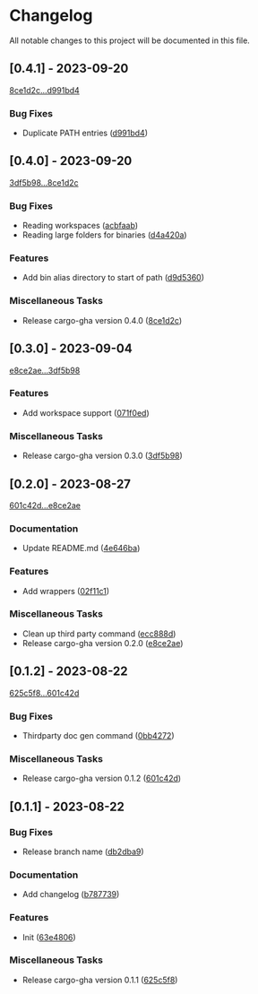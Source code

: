 # Changelog

All notable changes to this project will be documented in this file.

## [0.4.1] - 2023-09-20

[8ce1d2c...d991bd4](https://github.com/dustinblackman/cargo-gha/compare/8ce1d2c2511ac8dbfd13bc5f61001a83f83407d8...d991bd4b6bda3fd5a30f508ee46ae9f952b0a142)

### Bug Fixes

- Duplicate PATH entries ([d991bd4](https://github.com/dustinblackman/cargo-gha/commit/d991bd4b6bda3fd5a30f508ee46ae9f952b0a142))

## [0.4.0] - 2023-09-20

[3df5b98...8ce1d2c](https://github.com/dustinblackman/cargo-gha/compare/3df5b989fd68a76f948f5723ebbc1d2018a11ce8...8ce1d2c2511ac8dbfd13bc5f61001a83f83407d8)

### Bug Fixes

- Reading workspaces ([acbfaab](https://github.com/dustinblackman/cargo-gha/commit/acbfaab9658530bc08aeda6c4b3feba564011d0d))
- Reading large folders for binaries ([d4a420a](https://github.com/dustinblackman/cargo-gha/commit/d4a420a7b1e834900c788a2b9bbc8fd886271e5d))

### Features

- Add bin alias directory to start of path ([d9d5360](https://github.com/dustinblackman/cargo-gha/commit/d9d5360be37e866819c0fb102b7659623b42891e))

### Miscellaneous Tasks

- Release cargo-gha version 0.4.0 ([8ce1d2c](https://github.com/dustinblackman/cargo-gha/commit/8ce1d2c2511ac8dbfd13bc5f61001a83f83407d8))

## [0.3.0] - 2023-09-04

[e8ce2ae...3df5b98](https://github.com/dustinblackman/cargo-gha/compare/e8ce2ae81dbcaf73a316d92184894d2157560153...3df5b989fd68a76f948f5723ebbc1d2018a11ce8)

### Features

- Add workspace support ([071f0ed](https://github.com/dustinblackman/cargo-gha/commit/071f0ede5550933c8a086d8911c6522c40dab1be))

### Miscellaneous Tasks

- Release cargo-gha version 0.3.0 ([3df5b98](https://github.com/dustinblackman/cargo-gha/commit/3df5b989fd68a76f948f5723ebbc1d2018a11ce8))

## [0.2.0] - 2023-08-27

[601c42d...e8ce2ae](https://github.com/dustinblackman/cargo-gha/compare/601c42d30831c0f64dff3b40de74185d8aab1f4a...e8ce2ae81dbcaf73a316d92184894d2157560153)

### Documentation

- Update README.md ([4e646ba](https://github.com/dustinblackman/cargo-gha/commit/4e646baf4e15f6c5661bed8000ac4fc68902c9f5))

### Features

- Add wrappers ([02f11c1](https://github.com/dustinblackman/cargo-gha/commit/02f11c1daa39c7a1bef9e220b0ac3d7f9c81e457))

### Miscellaneous Tasks

- Clean up third party command ([ecc888d](https://github.com/dustinblackman/cargo-gha/commit/ecc888dba6674c4663768071ad5aca732d0e07e5))
- Release cargo-gha version 0.2.0 ([e8ce2ae](https://github.com/dustinblackman/cargo-gha/commit/e8ce2ae81dbcaf73a316d92184894d2157560153))

## [0.1.2] - 2023-08-22

[625c5f8...601c42d](https://github.com/dustinblackman/cargo-gha/compare/625c5f8760e360edc1367dd086a78d43b1960c0c...601c42d30831c0f64dff3b40de74185d8aab1f4a)

### Bug Fixes

- Thirdparty doc gen command ([0bb4272](https://github.com/dustinblackman/cargo-gha/commit/0bb42723ccfd9d4d3b8640a989a27a1517fc93d4))

### Miscellaneous Tasks

- Release cargo-gha version 0.1.2 ([601c42d](https://github.com/dustinblackman/cargo-gha/commit/601c42d30831c0f64dff3b40de74185d8aab1f4a))

## [0.1.1] - 2023-08-22

### Bug Fixes

- Release branch name ([db2dba9](https://github.com/dustinblackman/cargo-gha/commit/db2dba9670e61d8a27dd698875c98aad0b135b23))

### Documentation

- Add changelog ([b787739](https://github.com/dustinblackman/cargo-gha/commit/b78773931da49083313f280803231b16df3bf368))

### Features

- Init ([63e4806](https://github.com/dustinblackman/cargo-gha/commit/63e48064c591d11fabf5459c066ecc8d6ee2cbe4))

### Miscellaneous Tasks

- Release cargo-gha version 0.1.1 ([625c5f8](https://github.com/dustinblackman/cargo-gha/commit/625c5f8760e360edc1367dd086a78d43b1960c0c))

<!-- generated by git-cliff -->
